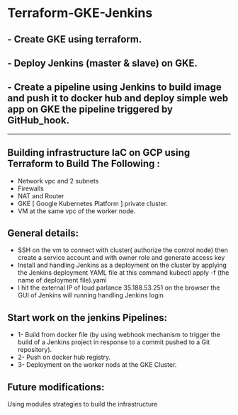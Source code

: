 # Terraform-GKE-Jenkins
## - Create GKE using terraform.

## - Deploy Jenkins (master & slave) on GKE.

## - Create a pipeline using Jenkins to build image and push it to docker hub and deploy simple web app on GKE the pipeline triggered by GitHub_hook.
_____________________________________________________________________________________________________________
## Building infrastructure IaC on GCP using Terraform to Build The Following : 
* Network 
vpc and 2 subnets  
* Firewalls 
* NAT  and Router
* GKE [ Google Kubernetes Platform ] 
 private cluster. 
* VM
at the same vpc of the worker node.
## General details:
* SSH on the vm to connect with cluster( authorize the control node)
then create a service account and with owner role and generate access key
* Install and handling Jenkins as a deployment on the cluster by applying the Jenkins deployment YAML file
at this command
kubectl apply -f (the name of deployment file).yaml
* I hit the external IP of loud parlance 35.188.53.251 on the browser the GUI of Jenkins will running
handling Jenkins login
## Start work on the jenkins Pipelines:
* 1- Build from docker file (by using webhook mechanism to trigger the build of a Jenkins project in response to a commit pushed to a Git repository).
* 2- Push on docker hub registry.
* 3- Deployment on the worker nods at the GKE Cluster.
## Future modifications:
 Using modules strategies to build the infrastructure 




